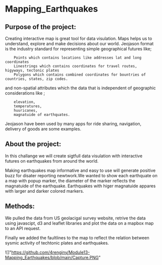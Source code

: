# Mapping_Earthquakes

## Purpose of the project:

Creating interactive map is great tool for data visulation. Maps helps us to understand, explore and make decisions about our world. Jeojason format is the industry standard for representing simple geographical futures like;

        Points which contains locations like addresses lat and long coordinates
        Linestrings which contains coordinates for travel routes, higyways, tectonic plates
        Polygons which contains combined coordinates for bountries of countries, states, zip codes.
        
  and non-spatial attributes which the data that is independent of geographic considerations like ;
  
        elevation, 
        temperatures, 
        huuricanes,
        magnatuide of earthquates.

 Jeojason have been used by many apps for ride sharing, navigation, delivery of goods are some examples. 
 
        
 ## About the project:
 
 In this challange we will create sigtfull data visulation with interactive futures on earthquakes from around the world. 

Making earthquakes map informative and easy to use will generate positive buzz for disater reporting newtwork.We wanted to show each earthquate on a map with popup marker, the diameter of the marker reflects the magnatuide of the earthquake. Earthquakes with higer magnatuide appares with larger and darker colored markers.


## Methods:

We pulled the data from US geolacigal survey website, retrive the data using javascipt, d3 and leaflet libraries and plot the data on a mapbox map to an API request.


Finally we added the faultlines to the map to reflect the relation between sysmic activity of techtonic plates and earthquakes.

![]"https://github.com/4renginy/Module13-Mapping_Earthquakes/blob/main/Capture.PNG"



 
 
